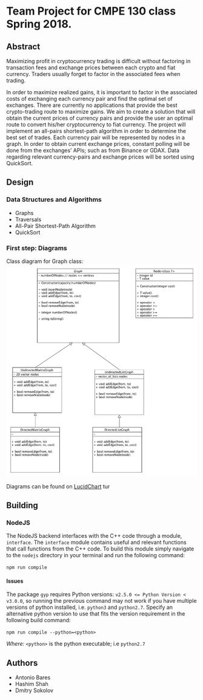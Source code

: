 # Team Project for CMPE 130 class Spring 2018.

## Abstract
Maximizing profit in cryptocurrency trading is difficult without factoring in transaction fees and exchange prices between each crypto and fiat currency. Traders usually forget to factor in the associated fees when trading.

In order to maximize realized gains, it is important to factor in the associated costs of exchanging each currency pair and find the optimal set of exchanges. There are currently no applications that provide the best crypto-trading route to maximize gains. We aim to create a solution that will obtain the current prices of currency pairs and provide the user an optimal route to convert his/her cryptocurrency to fiat currency. The project will implement an all-pairs shortest-path algorithm in order to determine the best set of trades. Each currency pair will be represented by nodes in a graph. In order to obtain current exchange prices, constant polling will be done from the exchanges’ APIs; such as from Binance or GDAX. Data regarding relevant currency-pairs and exchange prices will be sorted using QuickSort.

## Design

### Data Structures and Algorithms
* Graphs
* Traversals
* All-Pair Shortest-Path Algorithm
* QuickSort


### First step: Diagrams

Class diagram for Graph class:
![uml diagram for Graph class](images/classes_uml_diagram.png?raw=true)

Diagrams can be found on [LucidChart](https://www.lucidchart.com/invitations/accept/923e3f12-93bf-4315-af38-f11a078edaf6)
tur

## Building
### NodeJS

The NodeJS backend interfaces with the C++ code through a module, `interface`. The `interface` module contains useful and relevant functions that call functions from the C++ code. To build this module simply navigate to the `nodejs` directory in your terminal and run the following command: 

`npm run compile`

#### Issues

The package `gyp` requires Python versions: `v2.5.0 <= Python Version < v3.0.0`, so running the previous command may not work if you have multiple versions of python installed, i.e. `python3` and `python2.7`. Specify an alternative python version to use that fits the version requirement in the following build command: 

`npm run compile --python=<python>`

*Where:* `<python>` is the python executable; i.e `python2.7`

## Authors
* Antonio Bares
* Hashim Shah
* Dmitry Sokolov
